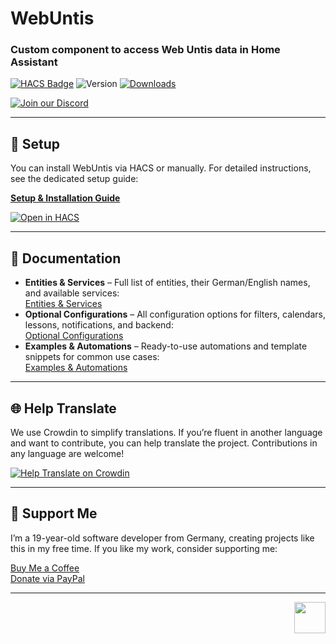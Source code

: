 # WebUntis

### Custom component to access Web Untis data in Home Assistant

[![HACS Badge](https://img.shields.io/badge/HACS-Default-orange.svg)](https://github.com/custom-components/hacs)
![Version](https://img.shields.io/github/v/release/JonasJoKuJonas/homeassistant-WebUntis)
[![Downloads](https://img.shields.io/github/downloads/JonasJoKuJonas/homeassistant-WebUntis/total)](https://tooomm.github.io/github-release-stats/?username=JonasJoKuJonas&repository=HomeAssistant-WebUntis)

[![Join our Discord](https://discordapp.com/api/guilds/1090218586565509170/widget.png?style=banner4)](https://discord.gg/34EHnHQaPm)

---

## 🚀 Setup

You can install WebUntis via HACS or manually. For detailed instructions, see the dedicated setup guide:

[**Setup & Installation Guide**](docs/SETUP.md)

[![Open in HACS](https://my.home-assistant.io/badges/hacs_repository.svg)](https://my.home-assistant.io/redirect/hacs_repository/?owner=JonasJoKuJonas&repository=Homeassistant-WebUntis)

---

## 📖 Documentation

- **Entities & Services** – Full list of entities, their German/English names, and available services:  
  [Entities & Services](docs/ENTITIES_AND_SERVICES.md)
- **Optional Configurations** – All configuration options for filters, calendars, lessons, notifications, and backend:  
  [Optional Configurations](docs/OPTIONAL_CONFIGURATIONS.md)
- **Examples & Automations** – Ready-to-use automations and template snippets for common use cases:  
  [Examples & Automations](docs/EXAMPLES_AND_AUTOMATIONS.md)

---

## 🌐 Help Translate

We use Crowdin to simplify translations. If you’re fluent in another language and want to contribute, you can help translate the project. Contributions in any language are welcome!

[![Help Translate on Crowdin](https://badges.crowdin.net/badge/light/crowdin-on-dark.png)](https://crowdin.com/project/homeassistant-webuntis)

---

## 💖 Support Me

I’m a 19-year-old software developer from Germany, creating projects like this in my free time. If you like my work, consider supporting me:

[Buy Me a Coffee](https://www.buymeacoffee.com/Jonas_JoKu)  
[Donate via PayPal](https://www.paypal.com/donate/?hosted_button_id=29CAZV3ZHWDMW)

---

<p align="right"><a href="#top"><img src="https://cdn-icons-png.flaticon.com/512/892/892692.png" height="50px"></a></p>
